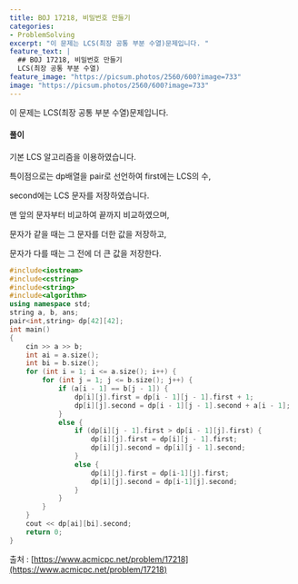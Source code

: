 ```yaml
---
title: BOJ 17218, 비밀번호 만들기
categories:
- ProblemSolving
excerpt: "이 문제는 LCS(최장 공통 부분 수열)문제입니다. "
feature_text: |
  ## BOJ 17218, 비밀번호 만들기
  LCS(최장 공통 부분 수열)
feature_image: "https://picsum.photos/2560/600?image=733"
image: "https://picsum.photos/2560/600?image=733"
---
```


이 문제는 LCS(최장 공통 부분 수열)문제입니다. 



<h4>풀이</h4> 
기본 LCS 알고리즘을 이용하였습니다. 

특이점으로는 dp배열을 pair로 선언하여 first에는 LCS의 수,

second에는 LCS 문자를 저장하였습니다.

맨 앞의 문자부터 비교하여 끝까지 비교하였으며,

문자가 같을 때는 그 문자를 더한 값을 저장하고,

문자가 다를 때는 그 전에 더 큰 값을 저장한다.



```c++
#include<iostream>
#include<cstring>
#include<string>
#include<algorithm>
using namespace std;
string a, b, ans;
pair<int,string> dp[42][42];
int main()
{
	cin >> a >> b;
	int ai = a.size();
	int bi = b.size();
	for (int i = 1; i <= a.size(); i++) {
		for (int j = 1; j <= b.size(); j++) {
			if (a[i - 1] == b[j - 1]) {
				dp[i][j].first = dp[i - 1][j - 1].first + 1;
				dp[i][j].second = dp[i - 1][j - 1].second + a[i - 1];
			}
			else {
				if (dp[i][j - 1].first > dp[i - 1][j].first) {
					dp[i][j].first = dp[i][j - 1].first;
					dp[i][j].second = dp[i][j - 1].second;
				}
				else {
					dp[i][j].first = dp[i-1][j].first;
					dp[i][j].second = dp[i-1][j].second;
				}
			}
		}
	}
	cout << dp[ai][bi].second;
	return 0;
}
```

출처 : [https://www.acmicpc.net/problem/17218](https://www.acmicpc.net/problem/17218)
